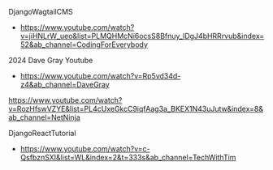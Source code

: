 
DjangoWagtailCMS
- https://www.youtube.com/watch?v=jiHNLrW_ueo&list=PLMQHMcNi6ocsS8Bfnuy_IDgJ4bHRRrvub&index=52&ab_channel=CodingForEverybody

2024 Dave Gray Youtube
- https://www.youtube.com/watch?v=Rp5vd34d-z4&ab_channel=DaveGray

https://www.youtube.com/watch?v=RozHfswVZYE&list=PL4cUxeGkcC9iqfAag3a_BKEX1N43uJutw&index=8&ab_channel=NetNinja


DjangoReactTutorial
- https://www.youtube.com/watch?v=c-QsfbznSXI&list=WL&index=2&t=333s&ab_channel=TechWithTim


